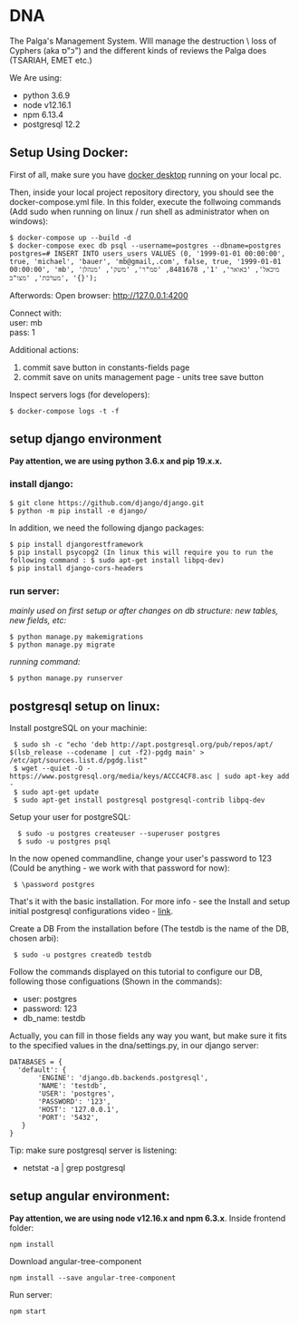 # DNA
The Palga's Management System.
WIll manage the destruction \ loss of Cyphers (aka כ"ס") and the different kinds of reviews the Palga does (TSARIAH, EMET etc.)

We Are using:
  - python 3.6.9
  - node v12.16.1
  - npm 6.13.4
  - postgresql 12.2
  
## Setup Using Docker:

 First of all, make sure you have [docker desktop](https://www.docker.com/products/docker-desktop) running on your local pc.

 Then, inside your local project repository directory, you should see the docker-compose.yml file.
 In this folder, execute the follwoing commands (Add sudo when running on linux / run shell as administrator when on windows):
 ```
 $ docker-compose up --build -d
 $ docker-compose exec db psql --username=postgres --dbname=postgres
 postgres=# INSERT INTO users_users VALUES (0, '1999-01-01 00:00:00', true, 'michael', 'bauer', 'mb@gmail,.com', false, true, '1999-01-01 00:00:00', 'mb', 'מיכאל', 'באואר', '1', 8481678, 'סמ"ר', 'משק', 'מנהלן מערכת', 'מצו"ב', '{}');
 ```
 Afterwords:
  Open browser: http://127.0.0.1:4200

 Connect with:    
   user: mb  
   pass: 1  
  
 Additional actions:  
  1. commit save button in constants-fields page
  2. commit save on units management page - units tree save button
    
      
 Inspect servers logs (for developers):
 ```
 $ docker-compose logs -t -f 
 ```
 
 ## setup django environment
 **Pay attention, we are using python 3.6.x and pip 19.x.x.**
 
 ### install django:
 ```
 $ git clone https://github.com/django/django.git
 $ python -m pip install -e django/
 ```
 In addition, we need the following django packages:
 ```
 $ pip install djangorestframework
 $ pip install psycopg2 (In linux this will require you to run the following command : $ sudo apt-get install libpq-dev)
 $ pip install django-cors-headers
 ```
 ### run server:
 _mainly used on first setup or after changes on db structure: new tables, new fields, etc:_
 ```
 $ python manage.py makemigrations
 $ python manage.py migrate
 ```
 _running command:_
 ```
 $ python manage.py runserver
 ```

 ## postgresql setup on linux:
 
 Install postgreSQL on your machinie:
 ```
  $ sudo sh -c "echo 'deb http://apt.postgresql.org/pub/repos/apt/ $(lsb_release --codename | cut -f2)-pgdg main' > /etc/apt/sources.list.d/pgdg.list"
  $ wget --quiet -O - https://www.postgresql.org/media/keys/ACCC4CF8.asc | sudo apt-key add -
  $ sudo apt-get update
  $ sudo apt-get install postgresql postgresql-contrib libpq-dev
 ```
 Setup your user for postgreSQL:
```
  $ sudo -u postgres createuser --superuser postgres 
  $ sudo -u postgres psql
```
 In the now opened commandline, change your user's password to 123 (Could be anything - we work with that password for now):
 ```
  $ \password postgres
```
 That's it with the basic installation.
 For more info - see the Install and setup initial postgresql configurations video - [link](https://youtu.be/yM2QSS-Lfb0).
 
 Create a DB From the installation before (The testdb is the name of the DB, chosen arbi):
 ```
  $ sudo -u postgres createdb testdb
  ```
 
 Follow the commands displayed on this tutorial to configure our DB, following those configuations (Shown in the commands):
 - user: postgres
 - password: 123
 - db_name: testdb
 
 Actually, you can fill in those fields any way you want, but make sure it fits to the specified values in the dna/settings.py, in our django server:
 ```
 DATABASES = {
   'default': {
        'ENGINE': 'django.db.backends.postgresql',
        'NAME': 'testdb',
        'USER': 'postgres',
        'PASSWORD': '123',
        'HOST': '127.0.0.1',
        'PORT': '5432',
    }
}
```
Tip: make sure postgresql server is listening:
 - netstat -a | grep postgresql
 
 ## setup angular environment:
 **Pay attention, we are using node v12.16.x and npm 6.3.x**.
 Inside frontend folder:   
 ```
 npm install
 ```
 Download angular-tree-component
 ```
 npm install --save angular-tree-component
 ```
 Run server:
 ```
 npm start
 ```
